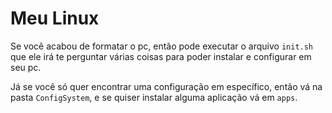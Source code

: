 # Meu Linux

Se você acabou de formatar o pc, então pode executar o arquivo `init.sh` que ele irá te perguntar várias coisas para poder instalar e configurar em seu pc.

Já se você só quer encontrar uma configuração em específico, então vá na pasta `ConfigSystem`, e se quiser instalar alguma aplicação vá em `apps`.
